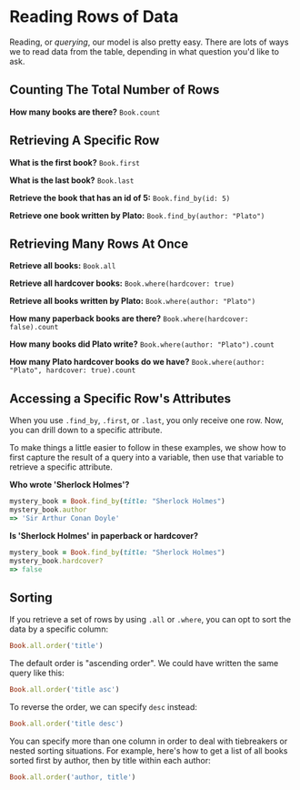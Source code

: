 # Reading Rows of Data

Reading, or *querying*, our model is also pretty easy.  There are lots of ways we to read data from the table, depending in what question you'd like to ask.

## Counting The Total Number of Rows

**How many books are there?**
`Book.count`

## Retrieving A Specific Row

**What is the first book?**
`Book.first`

**What is the last book?**
`Book.last`

**Retrieve the book that has an id of 5:**
`Book.find_by(id: 5)`

**Retrieve one book written by Plato:**
`Book.find_by(author: "Plato")`


## Retrieving Many Rows At Once

**Retrieve all books:**
`Book.all`

**Retrieve all hardcover books:**
`Book.where(hardcover: true)`

**Retrieve all books written by Plato:**
`Book.where(author: "Plato")`

**How many paperback books are there?**
`Book.where(hardcover: false).count`

**How many books did Plato write?**
`Book.where(author: "Plato").count`

**How many Plato hardcover books do we have?**
`Book.where(author: "Plato", hardcover: true).count`

## Accessing a Specific Row's Attributes

When you use `.find_by`, `.first`, or `.last`, you only receive
one row. Now, you can drill down to a specific attribute.

To make things a little easier to follow in these examples,
we show how to first capture the result of a query into a variable,
then use that variable to retrieve a specific attribute.

**Who wrote 'Sherlock Holmes'?**

``` ruby
mystery_book = Book.find_by(title: "Sherlock Holmes")
mystery_book.author
=> 'Sir Arthur Conan Doyle'
```

**Is 'Sherlock Holmes' in paperback or hardcover?**

``` ruby
mystery_book = Book.find_by(title: "Sherlock Holmes")
mystery_book.hardcover?
=> false
```

## Sorting

If you retrieve a set of rows by using `.all` or `.where`,
you can opt to sort the data by a specific column:

``` ruby
Book.all.order('title')
```

The default order is "ascending order".  We could have written
the same query like this:

``` ruby
Book.all.order('title asc')
```

To reverse the order, we can specify `desc` instead:

``` ruby
Book.all.order('title desc')
```

You can specify more than one column in order to deal with
tiebreakers or nested sorting situations.  For example,
here's how to get a list of all books sorted first by
author, then by title within each author:

``` ruby
Book.all.order('author, title')
```
